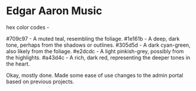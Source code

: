 # Edgar Aaron Music
hex color codes -

#709c97 - A muted teal, resembling the foliage.
#1e161b - A deep, dark tone, perhaps from the shadows or outlines.
#305d5d - A dark cyan-green, also likely from the foliage.
#e2dcdc - A light pinkish-grey, possibly from the highlights.
#a43d4c - A rich, dark red, representing the deeper tones in the heart.

Okay, mostly done. Made some ease of use changes to the admin portal based on previous projects.